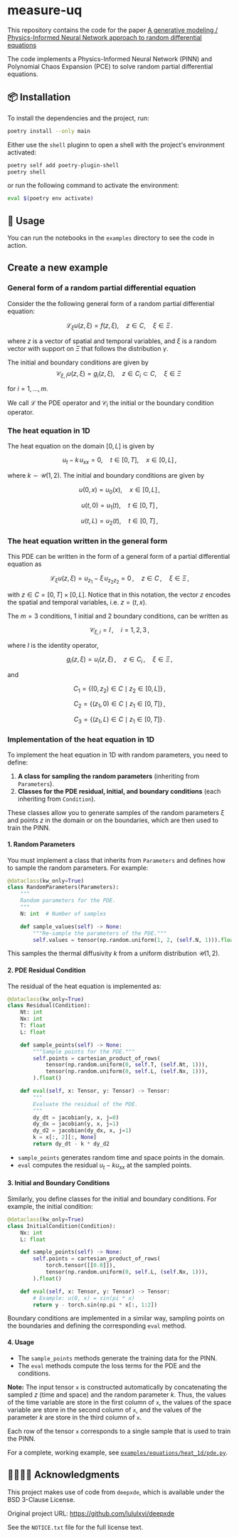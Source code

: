 # measure-uq

This repository contains the code for the paper
[A generative modeling / Physics-Informed Neural Network approach to random differential equations](https://arxiv.org/abs/2507.01687)

The code implements a Physics-Informed Neural Network (PINN) and
Polynomial Chaos Expansion (PCE) to solve random partial differential equations.

## 📦 Installation

To install the dependencies and the project, run:
```bash
poetry install --only main
```


Either use the `shell` pluginn to open a shell with the project's environment activated:
```bash
poetry self add poetry-plugin-shell
poetry shell
```

or run the following command to activate the environment:
```bash
eval $(poetry env activate)
```


## 🔩 Usage

You can run the notebooks in the `examples` directory to see the code in action.


## Create a new example

### General form of a random partial differential equation

Consider the the following general form of a random partial differential equation:

$$
\mathcal{L}_\xi u(z, \xi) = f(z, \xi), \quad z \in C, \quad \xi \in \Xi \,.
$$

where $z$ is a vector of spatial and temporal variables,
and $\xi$ is a random vector with support on $\Xi$ that follows the distribution
$\gamma$.

The initial and boundary conditions are given by
$$
\mathcal{C}_{\xi, i} u(z, \xi) = g_i(z, \xi), \quad z \in C_i \subset C, \quad \xi \in \Xi \
$$

for $i = 1, \ldots, m$.

We call $\mathcal{L}$ the PDE operator and
$\mathcal{C}_i$ the initial or the boundary condition operator.


### The heat equation in 1D

The heat equation on the domain $[0,L]$ is given by

$$
u_t - k \, u_{xx} = 0, \quad t \in [0,T],\quad x\in [0,L]  \,,
$$

where $k\sim\mathcal{U}(1,2)$.
The initial and boundary conditions are given by

$$
u(0,x) = u_0(x), \quad x \in [0,L] \,,
$$

$$
u(t,0) = u_1(t), \quad t \in [0,T] \,,
$$

$$
u(t,L) = u_2(t), \quad t \in [0,T] \,,
$$


### The heat equation written in the general form

This PDE can be written in the form of a general form of a partial differential equation
as

$$
\mathcal{L}_\xi u(z, \xi) = u_{z_1} - \xi \, u_{z_2z_2} = 0
\,, \quad z \in C \,, \quad \xi \in \Xi \,,
$$

with $z\in C = [0,T] \times [0,L]$.
Notice that in this notation, the vector $z$ encodes the spatial and temporal variables,
i.e. $z = (t, x)$.

The $m=3$ conditions, 1 initial and 2 boundary conditions, can be written as

$$
\mathcal{C}_{\xi, i} = I\,, \quad i=1,2,3 \,,
$$

where $I$ is the identity operator,

$$
g_i(z, \xi) = u_i(z, \xi)\,, \quad z \in C_i \,, \quad \xi \in \Xi \,,
$$

and

$$
C_1 = \{ (0,z_2) \in C \mid z_2 \in [0,L] \} \,,
$$

$$
C_2 = \{ (z_1,0) \in C \mid z_1 \in [0,T] \} \,,
$$

$$
C_3 = \{ (z_1,L) \in C \mid z_1 \in [0,T] \} \,.
$$


### Implementation of the heat equation in 1D

To implement the heat equation in 1D with random parameters, you need to define:

1. **A class for sampling the random parameters** (inheriting from `Parameters`).
2. **Classes for the PDE residual, initial, and boundary conditions** (each inheriting from `Condition`).

These classes allow you to generate samples of the random parameters $\xi$ and points $z$ in the domain or on the boundaries, which are then used to train the PINN.

#### 1. Random Parameters

You must implement a class that inherits from `Parameters` and defines how to sample the random parameters. For example:

```python
@dataclass(kw_only=True)
class RandomParameters(Parameters):
    """
    Random parameters for the PDE.
    """
    N: int  # Number of samples

    def sample_values(self) -> None:
        """Re-sample the parameters of the PDE."""
        self.values = tensor(np.random.uniform(1, 2, (self.N, 1))).float()
```

This samples the thermal diffusivity $k$ from a uniform distribution $\mathcal{U}(1, 2)$.

#### 2. PDE Residual Condition

The residual of the heat equation is implemented as:

```python
@dataclass(kw_only=True)
class Residual(Condition):
    Nt: int
    Nx: int
    T: float
    L: float

    def sample_points(self) -> None:
        """Sample points for the PDE."""
        self.points = cartesian_product_of_rows(
            tensor(np.random.uniform(0, self.T, (self.Nt, 1))),
            tensor(np.random.uniform(0, self.L, (self.Nx, 1))),
        ).float()

    def eval(self, x: Tensor, y: Tensor) -> Tensor:
        """
        Evaluate the residual of the PDE.
        """
        dy_dt = jacobian(y, x, j=0)
        dy_dx = jacobian(y, x, j=1)
        dy_d2 = jacobian(dy_dx, x, j=1)
        k = x[:, 2][:, None]
        return dy_dt - k * dy_d2
```

- `sample_points` generates random time and space points in the domain.
- `eval` computes the residual $u_t - k u_{xx}$ at the sampled points.

#### 3. Initial and Boundary Conditions

Similarly, you define classes for the initial and boundary conditions. For example, the initial condition:

```python
@dataclass(kw_only=True)
class InitialCondition(Condition):
    Nx: int
    L: float

    def sample_points(self) -> None:
        self.points = cartesian_product_of_rows(
            torch.tensor([[0.0]]),
            tensor(np.random.uniform(0, self.L, (self.Nx, 1))),
        ).float()

    def eval(self, x: Tensor, y: Tensor) -> Tensor:
        # Example: u(0, x) = sin(pi * x)
        return y - torch.sin(np.pi * x[:, 1:2])
```

Boundary conditions are implemented in a similar way, sampling points on the boundaries and defining the corresponding `eval` method.

#### 4. Usage

- The `sample_points` methods generate the training data for the PINN.
- The `eval` methods compute the loss terms for the PDE and the conditions.

**Note:** The input tensor `x` is constructed automatically by concatenating the
sampled $z$ (time and space) and the random parameter $k$.
Thus, the values of the time variable are store in the first column of `x`,
the values of the space variable are store in the second column of `x`,
and the values of the parameter $k$ are store in the third column of `x`.

Each row of the tensor `x` corresponds to a single sample that is used to train the PINN.




For a complete, working example, see [`examples/equations/heat_1d/pde.py`](examples/equations/heat_1d/pde.py).





## 🫱🏽‍🫲🏻 Acknowledgments
This project makes use of code from `deepxde`, which is available under the BSD 3-Clause License.

Original project URL: https://github.com/lululxvi/deepxde

See the `NOTICE.txt` file for the full license text.
